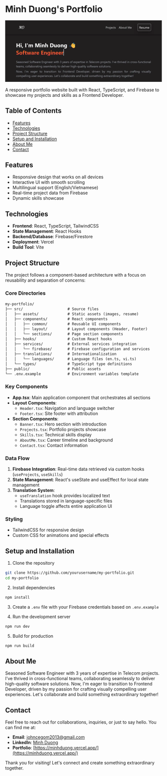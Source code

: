 # Minh Duong's Portfolio

![Portfolio Preview](./public/images/project1.webp)

A responsive portfolio website built with React, TypeScript, and Firebase to showcase my projects and skills as a Frontend Developer.

## Table of Contents

- [Features](#features)
- [Technologies](#technologies)
- [Project Structure](#project-structure)
- [Setup and Installation](#setup-and-installation)
- [About Me](#about-me)
- [Contact](#contact)

## Features

- Responsive design that works on all devices
- Interactive UI with smooth scrolling
- Multilingual support (English/Vietnamese)
- Real-time project data from Firebase
- Dynamic skills showcase

## Technologies

- **Frontend**: React, TypeScript, TailwindCSS
- **State Management**: React Hooks
- **Backend/Database**: Firebase/Firestore
- **Deployment**: Vercel
- **Build Tool**: Vite

## Project Structure

The project follows a component-based architecture with a focus on reusability and separation of concerns:

### Core Directories

```
my-portfolio/
├── src/                    # Source files
│   ├── assets/             # Static assets (images, resume)
│   ├── components/         # React components
│   │   ├── common/         # Reusable UI components
│   │   ├── layout/         # Layout components (Header, Footer)
│   │   └── sections/       # Page section components
│   ├── hooks/              # Custom React hooks
│   ├── services/           # External services integration
│   │   └── firebase/       # Firebase configuration and services
│   ├── translations/       # Internationalization
│   │   └── languages/      # Language files (en.ts, vi.ts)
│   └── types/              # TypeScript type definitions
├── public/                 # Public assets
└── .env.example            # Environment variables template
```

### Key Components

- **App.tsx**: Main application component that orchestrates all sections
- **Layout Components**:
  - `Header.tsx`: Navigation and language switcher
  - `Footer.tsx`: Site footer with attribution
- **Section Components**:
  - `Banner.tsx`: Hero section with introduction
  - `Projects.tsx`: Portfolio projects showcase
  - `Skills.tsx`: Technical skills display
  - `AboutMe.tsx`: Career timeline and background
  - `Contact.tsx`: Contact information

### Data Flow

1. **Firebase Integration**: Real-time data retrieved via custom hooks (`useProjects`, `useSkills`)
2. **State Management**: React's useState and useEffect for local state management
3. **Translation System**:
   - `useTranslation` hook provides localized text
   - Translations stored in language-specific files
   - Language toggle affects entire application UI

### Styling

- TailwindCSS for responsive design
- Custom CSS for animations and special effects

## Setup and Installation

1. Clone the repository

```bash
git clone https://github.com/yourusername/my-portfolio.git
cd my-portfolio
```

2. Install dependencies

```bash
npm install
```

3. Create a `.env` file with your Firebase credentials based on `.env.example`

4. Run the development server

```bash
npm run dev
```

5. Build for production

```bash
npm run build
```

## About Me

Seasoned Software Engineer with 3 years of expertise in Telecom projects. I've thrived in cross-functional teams, collaborating seamlessly to deliver high-quality software solutions. Now, I'm eager to transition to Frontend Developer, driven by my passion for crafting visually compelling user experiences. Let's collaborate and build something extraordinary together!

## Contact

Feel free to reach out for collaborations, inquiries, or just to say hello. You can find me at:

- **Email**: johncegom2013@gmail.com
- **LinkedIn**: [Minh Duong](https://www.linkedin.com/in/minh-duong-saiko/)
- **Portfolio**: [https://minhduong.vercel.app/](https://minhduong.vercel.app/)

Thank you for visiting! Let's connect and create something extraordinary together.
